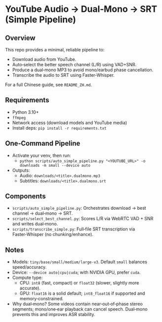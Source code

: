 # YouTube Audio → Dual‑Mono → SRT (Simple Pipeline)

## Overview
This repo provides a minimal, reliable pipeline to:
- Download audio from YouTube.
- Auto‑select the better speech channel (L/R) using VAD+SNR.
- Produce a dual‑mono MP3 to avoid mono/earbud phase cancellation.
- Transcribe the audio to SRT using Faster‑Whisper.

For a full Chinese guide, see `README_ZH.md`.

## Requirements
- Python 3.10+
- `ffmpeg`
- Network access (download models and YouTube media)
- Install deps: `pip install -r requirements.txt`

## One‑Command Pipeline
- Activate your venv, then run:
  - `python scripts/auto_simple_pipeline.py "<YOUTUBE_URL>" -o downloads -m small --device auto`
- Outputs:
  - Audio: `downloads/<title>.dualmono.mp3`
  - Subtitles: `downloads/<title>.dualmono.srt`

## Components
- `scripts/auto_simple_pipeline.py`: Orchestrates download → best channel → dual‑mono → SRT.
- `scripts/select_best_channel.py`: Scores L/R via WebRTC VAD + SNR and writes dual‑mono.
- `scripts/transcribe_simple.py`: Full‑file SRT transcription via Faster‑Whisper (no chunking/enhance).

## Notes
- Models: `tiny/base/small/medium/large-v3`. Default `small` balances speed/accuracy.
- Device: `--device auto|cpu|cuda`; with NVIDIA GPU, prefer `cuda`.
- Compute type:
  - CPU: `int8` (fast, compact) or `float32` (slower, slightly more accurate).
  - GPU: `float16` is a solid default; `int8_float16` if supported and memory‑constrained.
- Why dual‑mono? Some videos contain near‑out‑of‑phase stereo segments; mono/one‑ear playback can cancel speech. Dual‑mono prevents this and improves ASR stability.
